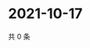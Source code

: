 # 2021-10-17

共 0 条

<!-- BEGIN -->
<!-- 最后更新时间 Sun Oct 17 2021 12:19:22 GMT+0800 (China Standard Time) -->

<!-- END -->
